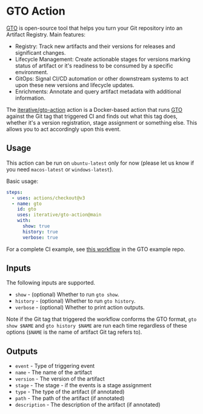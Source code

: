 # GTO Action

[GTO](https://github.com/iterative/gto) is open-source tool that helps you turn
your Git repository into an Artifact Registry. Main features:

- Registry: Track new artifacts and their versions for releases and significant
  changes.
- Lifecycle Management: Create actionable stages for versions marking status of
  artifact or it's readiness to be consumed by a specific environment.
- GitOps: Signal CI/CD automation or other downstream systems to act upon these
  new versions and lifecycle updates.
- Enrichments: Annotate and query artifact metadata with additional information.

The [iterative/gto-action](https://github.com/iterative/gto-action) action is a
Docker-based action that runs [GTO](https://github.com/iterative/gto) against
the Git tag that triggered CI and finds out what this tag does, whether it's a
version registration, stage assignment or something else. This allows you to act
accordingly upon this event.

## Usage

This action can be run on `ubuntu-latest` only for now (please let us know if
you need `macos-latest` or `windows-latest`).

Basic usage:

```yaml
steps:
  - uses: actions/checkout@v3
  - name: gto
    id: gto
    uses: iterative/gto-action@main
    with:
      show: true
      history: true
      verbose: true
```

For a complete CI example, see
[this workflow](https://github.com/iterative/example-gto/blob/main/.github/workflows/gto-act-on-tags.yml)
in the GTO example repo.

## Inputs

The following inputs are supported.

- `show` - (optional) Whether to run `gto show`.
- `history` - (optional) Whether to run `gto history`.
- `verbose` - (optional) Whether to print action outputs.

Note if the Git tag that triggered the workflow conforms the GTO format,
`gto show $NAME` and `gto history $NAME` are run each time regardless of these
options (`$NAME` is the name of artifact Git tag refers to).

## Outputs

- `event` - Type of triggering event
- `name` - The name of the artifact
- `version` - The version of the artifact
- `stage` - The stage - if the events is a stage assignment
- `type` - The type of the artifact (if annotated)
- `path` - The path of the artifact (if annotated)
- `description` - The description of the artifact (if annotated)
